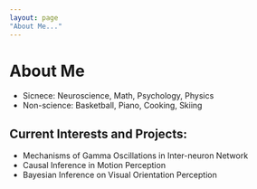 ```yaml
---
layout: page
"About Me..."
---
```

# About Me
* Sicnece: Neuroscience, Math, Psychology, Physics 
* Non-science: Basketball, Piano, Cooking, Skiing

## Current Interests and Projects:

- Mechanisms of Gamma Oscillations in Inter-neuron Network
- Causal Inference in Motion Perception
- Bayesian Inference on Visual Orientation Perception 
